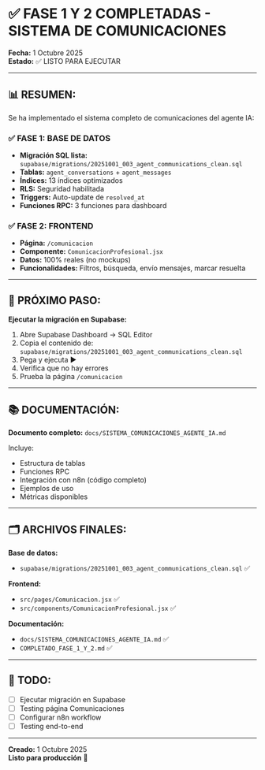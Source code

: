 # ✅ FASE 1 Y 2 COMPLETADAS - SISTEMA DE COMUNICACIONES

**Fecha:** 1 Octubre 2025  
**Estado:** ✅ LISTO PARA EJECUTAR

---

## 📊 **RESUMEN:**

Se ha implementado el sistema completo de comunicaciones del agente IA:

### **✅ FASE 1: BASE DE DATOS**
- **Migración SQL lista:** `supabase/migrations/20251001_003_agent_communications_clean.sql`
- **Tablas:** `agent_conversations` + `agent_messages`
- **Índices:** 13 índices optimizados
- **RLS:** Seguridad habilitada
- **Triggers:** Auto-update de `resolved_at`
- **Funciones RPC:** 3 funciones para dashboard

### **✅ FASE 2: FRONTEND**
- **Página:** `/comunicacion`
- **Componente:** `ComunicacionProfesional.jsx`
- **Datos:** 100% reales (no mockups)
- **Funcionalidades:** Filtros, búsqueda, envío mensajes, marcar resuelta

---

## 🚀 **PRÓXIMO PASO:**

**Ejecutar la migración en Supabase:**

1. Abre Supabase Dashboard → SQL Editor
2. Copia el contenido de: `supabase/migrations/20251001_003_agent_communications_clean.sql`
3. Pega y ejecuta ▶️
4. Verifica que no hay errores
5. Prueba la página `/comunicacion`

---

## 📚 **DOCUMENTACIÓN:**

**Documento completo:** `docs/SISTEMA_COMUNICACIONES_AGENTE_IA.md`

Incluye:
- Estructura de tablas
- Funciones RPC
- Integración con n8n (código completo)
- Ejemplos de uso
- Métricas disponibles

---

## 🗂️ **ARCHIVOS FINALES:**

**Base de datos:**
- `supabase/migrations/20251001_003_agent_communications_clean.sql` ✅

**Frontend:**
- `src/pages/Comunicacion.jsx` ✅
- `src/components/ComunicacionProfesional.jsx` ✅

**Documentación:**
- `docs/SISTEMA_COMUNICACIONES_AGENTE_IA.md` ✅
- `COMPLETADO_FASE_1_Y_2.md` ✅

---

## 🎯 **TODO:**

- [ ] Ejecutar migración en Supabase
- [ ] Testing página Comunicaciones
- [ ] Configurar n8n workflow
- [ ] Testing end-to-end

---

**Creado:** 1 Octubre 2025  
**Listo para producción** 🚀
